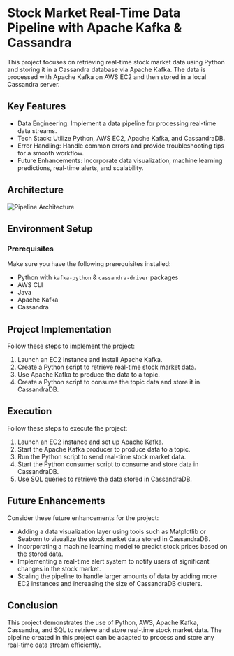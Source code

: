 # Stock Market Real-Time Data Pipeline with Apache Kafka & Cassandra

This project focuses on retrieving real-time stock market data using Python and storing it in a Cassandra database via Apache Kafka. The data is processed with Apache Kafka on AWS EC2 and then stored in a local Cassandra server.

## Key Features

- Data Engineering: Implement a data pipeline for processing real-time data streams.
- Tech Stack: Utilize Python, AWS EC2, Apache Kafka, and CassandraDB.
- Error Handling: Handle common errors and provide troubleshooting tips for a smooth workflow.
- Future Enhancements: Incorporate data visualization, machine learning predictions, real-time alerts, and scalability.

## Architecture

![Pipeline Architecture](https://imgur.com/1DBe05W.png)

## Environment Setup


### Prerequisites

Make sure you have the following prerequisites installed:

- Python with `kafka-python` & `cassandra-driver` packages
- AWS CLI
- Java
- Apache Kafka
- Cassandra

## Project Implementation

Follow these steps to implement the project:

1. Launch an EC2 instance and install Apache Kafka.
2. Create a Python script to retrieve real-time stock market data.
3. Use Apache Kafka to produce the data to a topic.
4. Create a Python script to consume the topic data and store it in CassandraDB.

## Execution

Follow these steps to execute the project:

1. Launch an EC2 instance and set up Apache Kafka.
2. Start the Apache Kafka producer to produce data to a topic.
3. Run the Python script to send real-time stock market data.
4. Start the Python consumer script to consume and store data in CassandraDB.
5. Use SQL queries to retrieve the data stored in CassandraDB.


## Future Enhancements

Consider these future enhancements for the project:

- Adding a data visualization layer using tools such as Matplotlib or Seaborn to visualize the stock market data stored in CassandraDB.
- Incorporating a machine learning model to predict stock prices based on the stored data.
- Implementing a real-time alert system to notify users of significant changes in the stock market.
- Scaling the pipeline to handle larger amounts of data by adding more EC2 instances and increasing the size of CassandraDB clusters.

## Conclusion

This project demonstrates the use of Python, AWS, Apache Kafka, Cassandra, and SQL to retrieve and store real-time stock market data. The pipeline created in this project can be adapted to process and store any real-time data stream efficiently.
